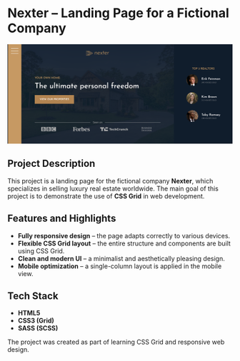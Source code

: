 # Nexter – Landing Page for a Fictional Company

<img src="./img/page-screenshot.png">

## Project Description

This project is a landing page for the fictional company **Nexter**, which specializes in selling luxury real estate worldwide. The main goal of this project is to demonstrate the use of **CSS Grid** in web development.

## Features and Highlights

- **Fully responsive design** – the page adapts correctly to various devices.
- **Flexible CSS Grid layout** – the entire structure and components are built using CSS Grid.
- **Clean and modern UI** – a minimalist and aesthetically pleasing design.
- **Mobile optimization** – a single-column layout is applied in the mobile view.

## Tech Stack

- **HTML5**
- **CSS3 (Grid)**
- **SASS (SCSS)**

The project was created as part of learning CSS Grid and responsive web design.
